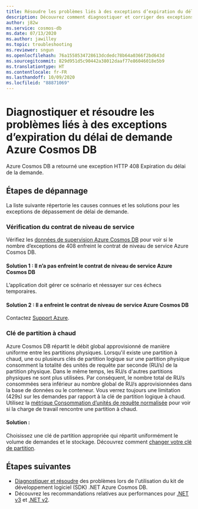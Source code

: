 ```yaml
---
title: Résoudre les problèmes liés à des exceptions d’expiration du délai de demande de service Azure Cosmos DB
description: Découvrez comment diagnostiquer et corriger des exceptions d’expiration du délai de demande de service Azure Cosmos DB.
author: j82w
ms.service: cosmos-db
ms.date: 07/13/2020
ms.author: jawilley
ms.topic: troubleshooting
ms.reviewer: sngun
ms.openlocfilehash: 76a1558534728613dcdedc78b64a0366f2bd643d
ms.sourcegitcommit: 829d951d5c90442a38012daaf77e86046018e5b9
ms.translationtype: HT
ms.contentlocale: fr-FR
ms.lasthandoff: 10/09/2020
ms.locfileid: "88871069"
---
```

# <a name="diagnose-and-troubleshoot-azure-cosmos-db-request-timeout-exceptions"></a>Diagnostiquer et résoudre les problèmes liés à des exceptions d’expiration du délai de demande Azure Cosmos DB
Azure Cosmos DB a retourné une exception HTTP 408 Expiration du délai de la demande.

## <a name="troubleshooting-steps"></a>Étapes de dépannage
La liste suivante répertorie les causes connues et les solutions pour les exceptions de dépassement de délai de demande.

### <a name="check-the-sla"></a>Vérification du contrat de niveau de service
Vérifiez les [données de supervision Azure Cosmos DB](monitor-cosmos-db.md) pour voir si le nombre d’exceptions de 408 enfreint le contrat de niveau de service Azure Cosmos DB.

#### <a name="solution-1-it-didnt-violate-the-azure-cosmos-db-sla"></a>Solution 1 : Il n’a pas enfreint le contrat de niveau de service Azure Cosmos DB
L’application doit gérer ce scénario et réessayer sur ces échecs temporaires.

#### <a name="solution-2-it-did-violate-the-azure-cosmos-db-sla"></a>Solution 2 : Il a enfreint le contrat de niveau de service Azure Cosmos DB
Contactez [Support Azure](https://aka.ms/azure-support).
 
### <a name="hot-partition-key"></a>Clé de partition à chaud
Azure Cosmos DB répartit le débit global approvisionné de manière uniforme entre les partitions physiques. Lorsqu'il existe une partition à chaud, une ou plusieurs clés de partition logique sur une partition physique consomment la totalité des unités de requête par seconde (RU/s) de la partition physique. Dans le même temps, les RU/s d'autres partitions physiques ne sont plus utilisées. Par conséquent, le nombre total de RU/s consommées sera inférieur au nombre global de RU/s approvisionnées dans la base de données ou le conteneur. Vous verrez toujours une limitation (429s) sur les demandes par rapport à la clé de partition logique à chaud. Utilisez la [métrique Consommation d’unités de requête normalisée](monitor-normalized-request-units.md) pour voir si la charge de travail rencontre une partition à chaud. 

#### <a name="solution"></a>Solution :
Choisissez une clé de partition appropriée qui répartit uniformément le volume de demandes et le stockage. Découvrez comment [changer votre clé de partition](https://devblogs.microsoft.com/cosmosdb/how-to-change-your-partition-key/).

## <a name="next-steps"></a>Étapes suivantes
* [Diagnostiquer et résoudre](troubleshoot-dot-net-sdk.md) des problèmes lors de l'utilisation du kit de développement logiciel (SDK) .NET Azure Cosmos DB.
* Découvrez les recommandations relatives aux performances pour [.NET v3](performance-tips-dotnet-sdk-v3-sql.md) et [.NET v2](performance-tips.md).